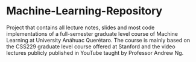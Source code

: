 # Machine-Learning-Repository
 Project that contains all lecture notes, slides and most code implementations of a full-semester graduate level course of Machine Learning at University Anáhuac Querétaro. The course is mainly based on the CSS229 graduate level course offered at Stanford and the video lectures publicly published in YouTube taught by Professor Andrew Ng.
